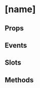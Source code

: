 # [name]

## Props

<!-- @vuese:[name]:props:start -->
<!-- @vuese:[name]:props:end -->

## Events

<!-- @vuese:[name]:events:start -->
<!-- @vuese:[name]:events:end -->

## Slots

<!-- @vuese:[name]:slots:start -->
<!-- @vuese:[name]:slots:end -->

## Methods

<!-- @vuese:[name]:methods:start -->
<!-- @vuese:[name]:methods:end -->